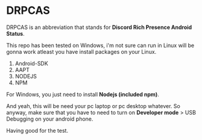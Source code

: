 # DRPCAS

DRPCAS is an abbreviation that stands for **Discord Rich Presence Android Status**.

This repo has been tested on Windows, i'm not sure can run in Linux will be gonna work
atleast you have install packages on your Linux.

1. Android-SDK
2. AAPT
3. NODEJS
4. NPM

For Windows, you just need to install **Nodejs (included npm)**.

And yeah, this will be need your pc laptop or pc desktop whatever.
So anyway, make sure that you have to need to turn on **Developer mode** > USB Debugging on your android phone.

Having good for the test.
